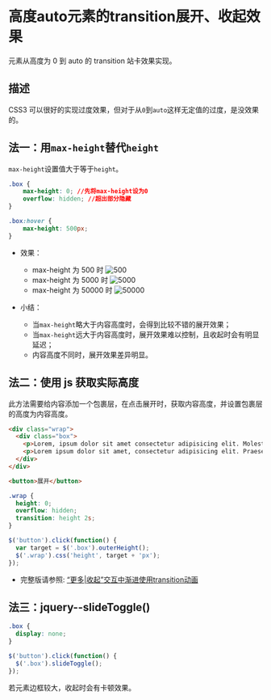 # 高度auto元素的transition展开、收起效果

元素从高度为 0 到 auto 的 transition 站卡效果实现。

## 描述

CSS3 可以很好的实现过度效果，但对于从`0`到`auto`这样无定值的过度，是没效果的。

## 法一：用`max-height`替代`height`

`max-height`设置值大于等于`height`。

```css
.box {
	max-height: 0; //先将max-height设为0
	overflow: hidden; //超出部分隐藏
}

.box:hover {
	max-height: 500px;
}
```

-   效果：

    -   max-height 为 500 时
        ![500](http://p9secbq22.bkt.clouddn.com/18-7-16/20969048.jpg)
    -   max-height 为 5000 时
        ![5000](http://p9secbq22.bkt.clouddn.com/18-7-16/75092849.jpg)
    -   max-height 为 50000 时
        ![50000](http://p9secbq22.bkt.clouddn.com/18-7-16/14793972.jpg)

-   小结：
    -   当`max-height`略大于内容高度时，会得到比较不错的展开效果；
    -   当`max-height`远大于内容高度时，展开效果难以控制，且收起时会有明显延迟；
    -   内容高度不同时，展开效果差异明显。

## 法二：使用 js 获取实际高度
此方法需要给内容添加一个包裹层，在点击展开时，获取内容高度，并设置包裹层的高度为内容高度。

```html
<div class="wrap">
  <div class="box">
    <p>Lorem, ipsum dolor sit amet consectetur adipisicing elit. Molestias neque ex voluptate nisi reiciendis animi. Perferendis asperiores consequatur eveniet tempora quaerat accusantium maxime itaque? Cumque ea aut blanditiis modi consequatur.</p>
    <p>Lorem ipsum dolor sit amet, consectetur adipisicing elit. Praesentium est recusandae eius dignissimos, labore necessitatibus sunt officiis consequatur ad modi eaque aut repellendus suscipit dolores non, quo, voluptates culpa ipsa.</p>
  </div>
</div>

<button>展开</button>
```

```css
.wrap {
  height: 0;
  overflow: hidden;
  transition: height 2s;
}

```

```js
$('button').click(function() {
  var target = $('.box').outerHeight();
  $('.wrap').css('height', target + 'px');
});
```

* 完整版请参照: [“更多|收起”交互中渐进使用transition动画](https://www.zhangxinxu.com/wordpress/2012/10/more-display-show-hide-tranisition/)

## 法三：jquery--slideToggle()

```css
.box {
  display: none;
}
```

```js
$('button').click(function() {
  $('.box').slideToggle();
});
```

若元素边框较大，收起时会有卡顿效果。


